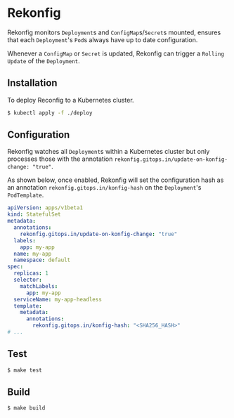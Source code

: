 # Rekonfig

Rekonfig monitors `Deployment`s and `ConfigMap`s/`Secret`s mounted, ensures that each `Deployment`'s `Pod`s always have up to date configuration.

Whenever a `ConfigMap` or `Secret` is updated, Rekonfig can trigger a `Rolling Update` of the `Deployment`.

## Installation

To deploy Reconfig to a Kubernetes cluster.

```bash
$ kubectl apply -f ./deploy
```

## Configuration

Rekonfig watches all `Deployment`s within a Kubernetes cluster but only processes those with the annotation `rekonfig.gitops.in/update-on-konfig-change: "true"`.

As shown below, once enabled, Rekonfig will set the configuration hash as an annotation `rekonfig.gitops.in/konfig-hash` on the `Deployment`'s `PodTemplate`.

```yaml
apiVersion: apps/v1beta1
kind: StatefulSet
metadata:
  annotations:
    rekonfig.gitops.in/update-on-konfig-change: "true"
  labels:
    app: my-app
  name: my-app
  namespace: default
spec:
  replicas: 1
  selector:
    matchLabels:
      app: my-app
  serviceName: my-app-headless
  template:
    metadata:
      annotations:
        rekonfig.gitops.in/konfig-hash: "<SHA256_HASH>"
# ...
```

## Test

```bash
$ make test
```

## Build

```bash
$ make build
```
